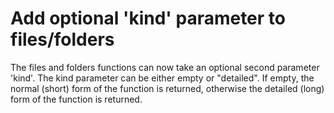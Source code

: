 # Add optional 'kind' parameter to files/folders

The files and folders functions can now take an optional
second parameter 'kind'. The kind parameter can be either
empty or "detailed". If empty, the normal (short) form of
the function is returned, otherwise the detailed (long)
form of the function is returned.
